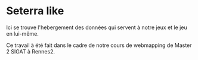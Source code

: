# Seterra like
Ici se trouve l'hebergement des données qui servent à notre jeux et le jeu en lui-même.

Ce travail à été fait dans le cadre de notre cours de webmapping de Master 2 SIGAT à Rennes2.
